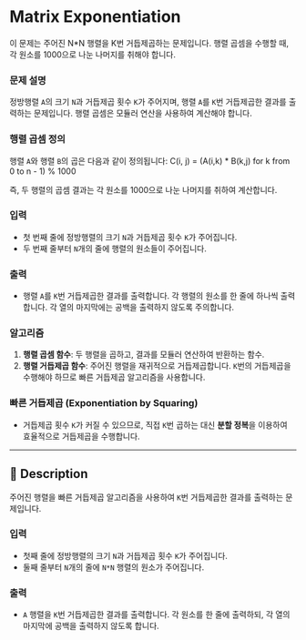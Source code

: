 # Matrix Exponentiation

이 문제는 주어진 N*N 행렬을 K번 거듭제곱하는 문제입니다. 행렬 곱셈을 수행할 때, 각 원소를 1000으로 나눈 나머지를 취해야 합니다.

### 문제 설명

정방행렬 `A`의 크기 `N`과 거듭제곱 횟수 `K`가 주어지며, 행렬 `A`를 `K`번 거듭제곱한 결과를 출력하는 문제입니다. 행렬 곱셈은 모듈러 연산을 사용하여 계산해야 합니다.

### 행렬 곱셈 정의

행렬 `A`와 행렬 `B`의 곱은 다음과 같이 정의됩니다:
C(i, j) = (A(i,k) * B(k,j) for k from 0 to n - 1) % 1000

즉, 두 행렬의 곱셈 결과는 각 원소를 1000으로 나눈 나머지를 취하여 계산합니다.

### 입력

- 첫 번째 줄에 정방행렬의 크기 `N`과 거듭제곱 횟수 `K`가 주어집니다.
- 두 번째 줄부터 `N`개의 줄에 행렬의 원소들이 주어집니다.

### 출력

- 행렬 `A`를 `K`번 거듭제곱한 결과를 출력합니다. 각 행렬의 원소를 한 줄에 하나씩 출력합니다. 각 열의 마지막에는 공백을 출력하지 않도록 주의합니다.

### 알고리즘

1. **행렬 곱셈 함수**: 두 행렬을 곱하고, 결과를 모듈러 연산하여 반환하는 함수.
2. **행렬 거듭제곱 함수**: 주어진 행렬을 재귀적으로 거듭제곱합니다. `K`번의 거듭제곱을 수행해야 하므로 빠른 거듭제곱 알고리즘을 사용합니다.

### 빠른 거듭제곱 (Exponentiation by Squaring)
- 거듭제곱 횟수 `K`가 커질 수 있으므로, 직접 `K`번 곱하는 대신 **분할 정복**을 이용하여 효율적으로 거듭제곱을 수행합니다.

---

## 📘 Description

주어진 행렬을 빠른 거듭제곱 알고리즘을 사용하여 `K`번 거듭제곱한 결과를 출력하는 문제입니다.

### 입력

- 첫째 줄에 정방행렬의 크기 `N`과 거듭제곱 횟수 `K`가 주어집니다.
- 둘째 줄부터 `N`개의 줄에 `N*N` 행렬의 원소가 주어집니다.

### 출력

- `A` 행렬을 `K`번 거듭제곱한 결과를 출력합니다. 각 원소를 한 줄에 출력하되, 각 열의 마지막에 공백을 출력하지 않도록 합니다.